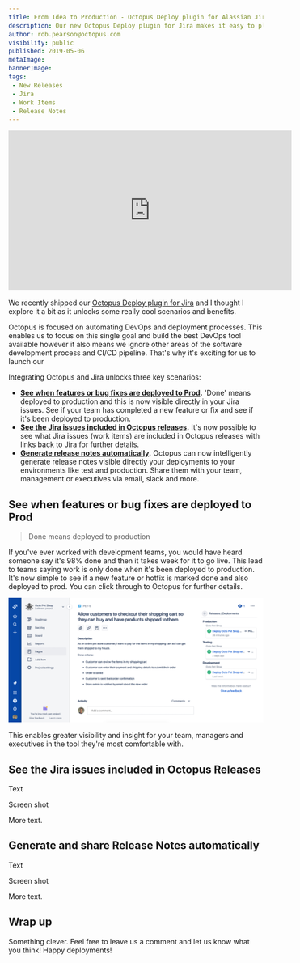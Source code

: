 ```yaml
---
title: From Idea to Production - Octopus Deploy plugin for Alassian Jira Software Cloud
description: Our new Octopus Deploy plugin for Jira makes it easy to plan, track and ship software with end-to-end visibility of software pipeline.
author: rob.pearson@octopus.com
visibility: public
published: 2019-05-06
metaImage: 
bannerImage: 
tags:
 - New Releases
 - Jira
 - Work Items
 - Release Notes
---
```


<iframe width="560" height="315" src="https://www.youtube.com/embed/TODO" frameborder="0" allowfullscreen></iframe>

We recently shipped our [Octopus Deploy plugin for Jira](https://marketplace.atlassian.com/apps/1220376/octopus-deploy-for-jira) and I thought I explore it a bit as it unlocks some really cool scenarios and benefits. 

Octopus is focused on automating DevOps and deployment processes. This enables us to focus on this single goal and build the best DevOps tool available  however it also means we ignore other areas of the software development process and CI/CD pipeline. That's why it's exciting for us to launch our 

Integrating Octopus and Jira unlocks three key scenarios: 

* **[See when features or bug fixes are deployed to Prod](#See-when-features-or-bug-fixes-are-deployed-to-Prod).** 'Done' means deployed to production and this is now visible directly in your Jira issues. See if your team has completed a new feature or fix and see if it's been deployed to production. 
* **[See the Jira issues included in Octopus releases](#See-the-Jira-issues-included-in-Octopus-Releases).** It's now possible to see what Jira issues (work items) are included in Octopus releases with links back to Jira for further details.
* **[Generate release notes automatically](#Generate-and-share-Release-Notes-automatically).** Octopus can now intelligently generate release notes visible directly your deployments to your environments like test and production. Share them with your team, management or executives via email, slack and more.

## See when features or bug fixes are deployed to Prod

> Done means deployed to production

If you've ever worked with development teams, you would have heard someone say it's 98% done and then it takes week for it to go live. This lead to teams saying work is only done when it's been deployed to production. It's now simple to see if a new feature or hotfix is marked done and also deployed to prod. You can click through to Octopus for further details.

![Jira issue with deployment details](jira-issue-with-deployments.png "width=500")

This enables greater visibility and insight for your team, managers and executives in the tool they're most comfortable with. 

## See the Jira issues included in Octopus Releases

Text

Screen shot 

More text.

## Generate and share Release Notes automatically

Text

Screen shot 

More text.

## Wrap up

Something clever. Feel free to leave us a comment and let us know what you think! Happy deployments!
